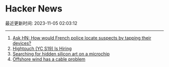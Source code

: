 # Hacker News

最近更新时间: 2023-11-05 02:03:12

--- 
1. [Ask HN: How would French police locate suspects by tapping their devices?](https://news.ycombinator.com/item?id=38142782) 
2. [Hightouch (YC S19) Is Hiring](https://news.ycombinator.com/item?id=38142856) 
3. [Searching for hidden silicon art on a microchip](https://twitter.com/microscopicture/status/1720837951238636018) 
4. [Offshore wind has a cable problem](https://www.semafor.com/article/11/03/2023/offshore-wind-has-a-cable-problem) 

